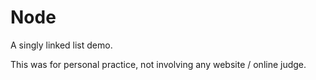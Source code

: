 # Node

A singly linked list demo.

This was for personal practice, not involving any website / online judge.
